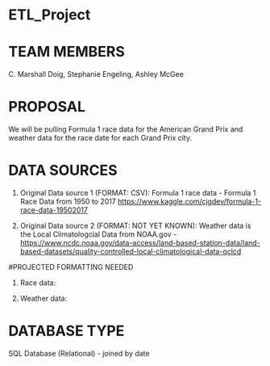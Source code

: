 # ETL_Project

# TEAM MEMBERS
C. Marshall Doig,
Stephanie Engeling,
Ashley McGee

# PROPOSAL
We will be pulling Formula 1 race data for the American Grand Prix and weather data for the race date for each Grand Prix city.

# DATA SOURCES
1. Original Data source 1 (FORMAT: CSV): Formula 1 race data - Formula 1 Race Data from 1950 to 2017 https://www.kaggle.com/cjgdev/formula-1-race-data-19502017

2. Original Data source 2 (FORMAT: NOT YET KNOWN): Weather data is the Local Climatologcial Data from NOAA.gov - https://www.ncdc.noaa.gov/data-access/land-based-station-data/land-based-datasets/quality-controlled-local-climatological-data-qclcd

#PROJECTED FORMATTING NEEDED
1. Race data: 

2. Weather data:

# DATABASE TYPE

SQL Database (Relational) - joined by date

